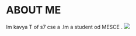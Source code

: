 # ABOUT ME 

  Im kavya T of s7 cse a .Im a student od MESCE .
<img src="kavyat96.github.io/Hydrangeas.jpg">
